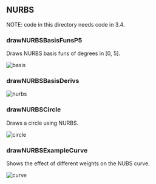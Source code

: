 ## NURBS
NOTE: code in this directory needs code in 3.4.

### drawNURBSBasisFunsP5
Draws NURBS basis funs of degrees in [0, 5].

![basis](nurbs_basis.svg.png)

### drawNURBSBasisDerivs

![nurbs](nurbs_basis_derivs.svg.png)

### drawNURBSCircle
Draws a circle using NURBS.

![circle](nurbs_circle.svg.png)

### drawNURBSExampleCurve
Shows the effect of different weights on the NUBS curve.

![curve](nurbs_curve_example.svg.png)